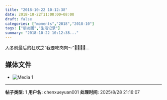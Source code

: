 ```yaml
---
title: "2018-10-22 10:12:38"
date: 2018-10-22T11:00:00+08:00
draft: false
categories: ["moments","2018","2018-10"]
tags: ["朋友圈","生活记录"]
summary: "2018-10-22 10:12:38..."
---
```


入冬前最后的狂欢之“我要吃肉肉～”🥓🥩🍗🍖…

## 媒体文件

- ![Media 1](/Moments/photos/2018-10-22/201810221012380.jpg)

---

**帖子类型:** 1
**用户名:** chenxueyuan001
**处理时间:** 2025/8/28 21:16:07
